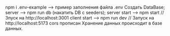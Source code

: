 npm i
.env-example --> пример заполнения файла .env
Создать DataBase;
server --> npm run db (накатить DB с seeders);
server start --> npm start // Зпуск на http://localhost:3001
client start --> npm run dev // Запуск на http://localhost:5173
cors прописан
Хранение данных происходит в базе данных.
